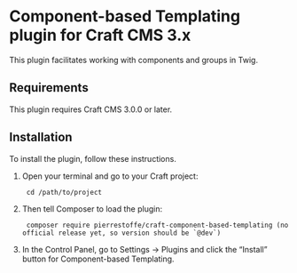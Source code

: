 # Component-based Templating plugin for Craft CMS 3.x

This plugin facilitates working with components and groups in Twig.

## Requirements

This plugin requires Craft CMS 3.0.0 or later.

## Installation

To install the plugin, follow these instructions.

1. Open your terminal and go to your Craft project:

        cd /path/to/project

2. Then tell Composer to load the plugin:

        composer require pierrestoffe/craft-component-based-templating (no official release yet, so version should be `@dev`)

3. In the Control Panel, go to Settings → Plugins and click the “Install” button for Component-based Templating.
